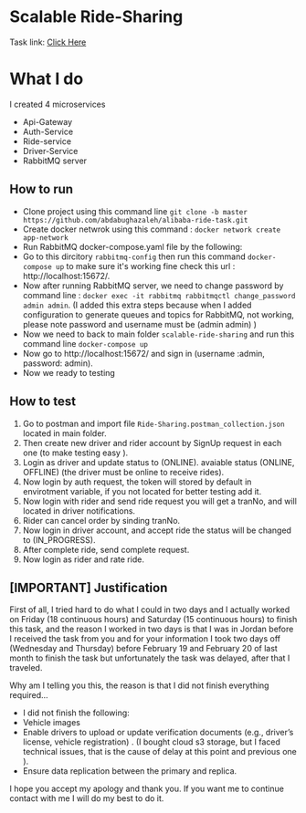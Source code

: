 # Scalable Ride-Sharing
Task link: [Click Here](https://quilted-mollusk-ed7.notion.site/Hiring-Test-Development-expert-197267b86181808fa9b6dc9b9c359bdf)


# What I do

I created 4 microservices
 - Api-Gateway
 - Auth-Service
 - Ride-service
 - Driver-Service
 - RabbitMQ server


## How to run
- Clone project using this command line `git clone -b master https://github.com/abdabughazaleh/alibaba-ride-task.git`
- Create docker netwrok using this command : `docker network create app-network`
- Run RabbitMQ docker-compose.yaml file by the following:
- Go to this dircitory `rabbitmq-config` then run this command `docker-compose up` to make sure it's working fine check this url : http://localhost:15672/.
- Now after running RabbitMQ server, we need to change password by command line : `docker exec -it rabbitmq rabbitmqctl change_password admin admin`.  (I added this extra steps because when I added configuration to generate queues and topics for RabbitMQ, not working, please note password and username must be (admin admin) )
- Now we need to back to main folder `scalable-ride-sharing` and run this command line `docker-compose up`
- Now go to http://localhost:15672/ and sign in (username :admin, password: admin).
- Now we ready to testing

## How to test

 1. Go to postman and import file `Ride-Sharing.postman_collection.json` located in main folder.
 2. Then create new driver and rider account by SignUp request in each one (to make testing easy ). 
 3. Login as driver and update status to (ONLINE). avaiable status (ONLINE, OFFLINE) (the driver must be online to receive rides). 
 4. Now login by auth request, the token will stored by default in envirotment variable, if you not located for better testing add it.
 5. Now login with rider and send ride request you will get a tranNo, and will located in driver notifications.
 6. Rider can cancel order by sinding tranNo.
 7. Now login in driver account, and accept ride the status will be changed to (IN_PROGRESS).
 8. After complete ride, send complete request.
 9. Now login as rider and rate ride. 
 

## [IMPORTANT] Justification

First of all,
I tried hard to do what I could in two days and I actually worked on Friday (18 continuous hours) and Saturday (15 continuous hours) to finish this task, and the reason I worked in two days is that I was in Jordan before I received the task from you and for your information I took two days off (Wednesday and Thursday) before February 19 and February 20 of last month to finish the task but unfortunately the task was delayed, after that I traveled.

Why am I telling you this, the reason is that I did not finish everything required...
- I did not finish the following:
- Vehicle images
- Enable drivers to upload or update verification documents (e.g., driver’s license, vehicle registration) .
  (I bought cloud s3 storage, but I faced technical issues, that is the cause of delay at this point and previous one ).
- Ensure data replication between the primary and replica.

I hope you accept my apology and thank you. If you want me to continue contact with me I will do my best to do it.